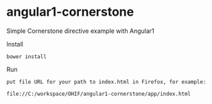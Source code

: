 # angular1-cornerstone
Simple Cornerstone directive example with Angular1

Install
````
bower install
````

Run
````
put file URL for your path to index.html in Firefox, for example:

file://C:/workspace/OHIF/angular1-cornerstone/app/index.html
